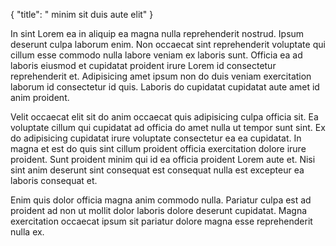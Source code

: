 {
  "title": " minim sit duis aute elit"
}

In sint Lorem ea in aliquip ea magna nulla reprehenderit nostrud. Ipsum deserunt culpa laborum enim. Non occaecat sint reprehenderit voluptate qui cillum esse commodo nulla labore veniam ex laboris sunt. Officia ea ad laboris eiusmod et cupidatat proident irure Lorem id consectetur reprehenderit et. Adipisicing amet ipsum non do duis veniam exercitation laborum id consectetur id quis. Laboris do cupidatat cupidatat aute amet id anim proident.

Velit occaecat elit sit do anim occaecat quis adipisicing culpa officia sit. Ea voluptate cillum qui cupidatat ad officia do amet nulla ut tempor sunt sint. Ex do adipisicing cupidatat irure voluptate consectetur ea ea cupidatat. In magna et est do quis sint cillum proident officia exercitation dolore irure proident. Sunt proident minim qui id ea officia proident Lorem aute et. Nisi sint anim deserunt sint consequat est consequat nulla est excepteur ea laboris consequat et.

Enim quis dolor officia magna anim commodo nulla. Pariatur culpa est ad proident ad non ut mollit dolor laboris dolore deserunt cupidatat. Magna exercitation occaecat ipsum sit pariatur dolore magna esse reprehenderit nulla ex.